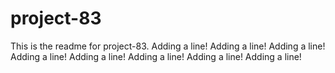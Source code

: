 # project-83

This is the readme for project-83.
Adding a line!
Adding a line!
Adding a line!
Adding a line!
Adding a line!
Adding a line!
Adding a line!
Adding a line!
